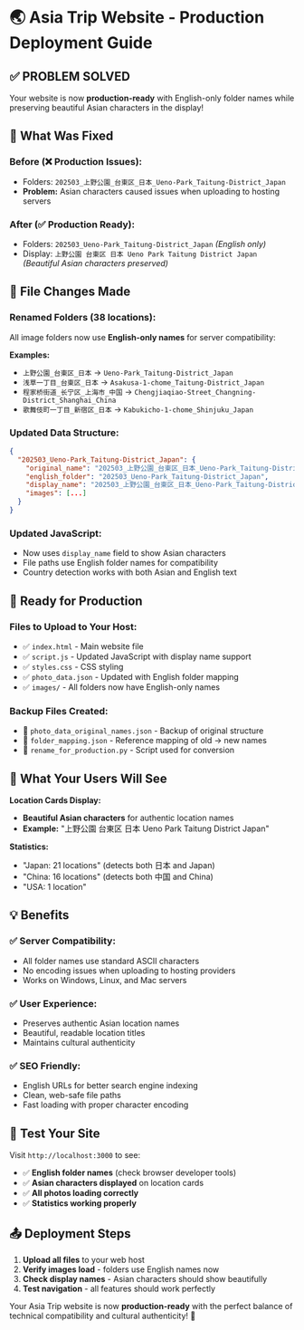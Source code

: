 # 🌏 Asia Trip Website - Production Deployment Guide

## ✅ PROBLEM SOLVED

Your website is now **production-ready** with English-only folder names while preserving beautiful Asian characters in the display!

## 🎯 What Was Fixed

### **Before (❌ Production Issues):**

- Folders: `202503_上野公園_台東区_日本_Ueno-Park_Taitung-District_Japan`
- **Problem:** Asian characters caused issues when uploading to hosting servers

### **After (✅ Production Ready):**

- Folders: `202503_Ueno-Park_Taitung-District_Japan` *(English only)*
- Display: `上野公園 台東区 日本 Ueno Park Taitung District Japan` *(Beautiful Asian characters preserved)*

## 📁 File Changes Made

### **Renamed Folders (38 locations):**

All image folders now use **English-only names** for server compatibility:

**Examples:**

- `上野公園_台東区_日本` → `Ueno-Park_Taitung-District_Japan`
- `浅草一丁目_台東区_日本` → `Asakusa-1-chome_Taitung-District_Japan`
- `程家桥街道_长宁区_上海市_中国` → `Chengjiaqiao-Street_Changning-District_Shanghai_China`
- `歌舞伎町一丁目_新宿区_日本` → `Kabukicho-1-chome_Shinjuku_Japan`

### **Updated Data Structure:**

```json
{
  "202503_Ueno-Park_Taitung-District_Japan": {
    "original_name": "202503_上野公園_台東区_日本_Ueno-Park_Taitung-District_Japan",
    "english_folder": "202503_Ueno-Park_Taitung-District_Japan",
    "display_name": "202503_上野公園_台東区_日本_Ueno-Park_Taitung-District_Japan",
    "images": [...]
  }
}
```

### **Updated JavaScript:**

- Now uses `display_name` field to show Asian characters
- File paths use English folder names for compatibility
- Country detection works with both Asian and English text

## 🚀 Ready for Production

### **Files to Upload to Your Host:**

- ✅ `index.html` - Main website file
- ✅ `script.js` - Updated JavaScript with display name support
- ✅ `styles.css` - CSS styling
- ✅ `photo_data.json` - Updated with English folder mapping
- ✅ `images/` - All folders now have English-only names

### **Backup Files Created:**

- 📄 `photo_data_original_names.json` - Backup of original structure
- 📄 `folder_mapping.json` - Reference mapping of old → new names
- 📄 `rename_for_production.py` - Script used for conversion

## 🌟 What Your Users Will See

**Location Cards Display:**

- **Beautiful Asian characters** for authentic location names
- **Example:** "上野公園 台東区 日本 Ueno Park Taitung District Japan"

**Statistics:**

- "Japan: 21 locations" (detects both 日本 and Japan)
- "China: 16 locations" (detects both 中国 and China)
- "USA: 1 location"

## 💡 Benefits

### ✅ **Server Compatibility:**

- All folder names use standard ASCII characters
- No encoding issues when uploading to hosting providers
- Works on Windows, Linux, and Mac servers

### ✅ **User Experience:**

- Preserves authentic Asian location names
- Beautiful, readable location titles
- Maintains cultural authenticity

### ✅ **SEO Friendly:**

- English URLs for better search engine indexing
- Clean, web-safe file paths
- Fast loading with proper character encoding

## 🎉 Test Your Site

Visit `http://localhost:3000` to see:

- ✅ **English folder names** (check browser developer tools)
- ✅ **Asian characters displayed** on location cards
- ✅ **All photos loading correctly**
- ✅ **Statistics working properly**

## 📤 Deployment Steps

1. **Upload all files** to your web host
2. **Verify images load** - folders use English names now
3. **Check display names** - Asian characters should show beautifully
4. **Test navigation** - all features should work perfectly

Your Asia Trip website is now **production-ready** with the perfect balance of technical compatibility and cultural authenticity! 🎯
